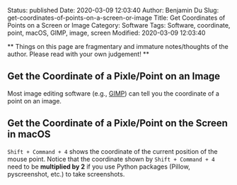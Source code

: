 Status: published
Date: 2020-03-09 12:03:40
Author: Benjamin Du
Slug: get-coordinates-of-points-on-a-screen-or-image
Title: Get Coordinates of Points on a Screen or Image
Category: Software
Tags: Software, coordinate, point, macOS, GIMP, image, screen
Modified: 2020-03-09 12:03:40

**
Things on this page are fragmentary and immature notes/thoughts of the author.
Please read with your own judgement!
**

## Get the Coordinate of a Pixle/Point on an Image

Most image editing software (e.g., [GIMP](https://www.gimp.org/)) can tell you the coordinate of a point on an image. 

## Get the Coordinate of a Pixle/Point on the Screen in macOS

`Shift + Command + 4` shows the coordinate of the current position of the mouse point. 
Notice that the coordinate shown by `Shift + Command + 4` 
need to be **multiplied by 2** 
if you use Python packages (Pillow, pyscreenshot, etc.) to take screenshots.

